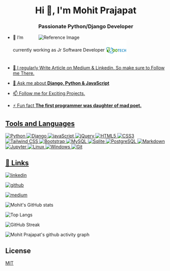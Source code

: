 <!---![logo](https://github.com/mohitprajapat2001/mohitprajapat2001/blob/main/Banner%20Youtube.jpg)--->
<h1 align="center">Hi 👋, I'm Mohit Prajapat</h1>
<h3 align="center">Passionate Python/Django Developer</h3>
<img src="https://assets-v2.lottiefiles.com/a/08e519b4-7df9-11ee-82d8-07ca5cee586e/CGlkmmjtqA.gif" alt="Reference Image"
    width="400" align="right">


- 🌱 I’m currently working as Jr Software Developer
<a href="https://www.trootech.com"><img src="https://github.com/mohit-trootech/mohit-trootech/blob/main/109086544.png" alt="Reference Image"
     height='64' align="center">
- 📝 I regularly Write Article on Medium & Linkedin, So make sure to Follow me There.

- 💬 Ask me about **Django, Python & JavaScript**

- 📫 Follow me for Exciting Projects.

- ⚡ Fun fact **The first programmer was daughter of mad poet.**

## Tools and Languages

![Python](https://img.shields.io/badge/Python-FFD43B?style=for-the-badge&logo=python&logoColor=blue)
![Django](https://img.shields.io/badge/Django-092E20?style=for-the-badge&logo=django&logoColor=green)
![javaScript](https://img.shields.io/badge/JavaScript-323330?style=for-the-badge&logo=javascript&logoColor=F7DF1E)
![jQuery](https://img.shields.io/badge/jQuery-0769AD?style=for-the-badge&logo=jquery&logoColor=white)
![HTML5](https://img.shields.io/badge/HTML5-E34F26?style=for-the-badge&logo=html5&logoColor=white)
![CSS3](https://img.shields.io/badge/CSS3-1572B6?style=for-the-badge&logo=css3&logoColor=white)
![Tailwind CSS](https://img.shields.io/badge/Tailwind_CSS-38B2AC?style=for-the-badge&logo=tailwind-css&logoColor=white)
![Bootstrap](https://img.shields.io/badge/Bootstrap-563D7C?style=for-the-badge&logo=bootstrap&logoColor=white)
![MySQL](https://img.shields.io/badge/MySQL-005C84?style=for-the-badge&logo=mysql&logoColor=white)
![Sqlite](https://img.shields.io/badge/Sqlite-003B57?style=for-the-badge&logo=sqlite&logoColor=white)
![PostgreSQL](https://img.shields.io/badge/PostgreSQL-316192?style=for-the-badge&logo=postgresql&logoColor=white)
![Markdown](https://img.shields.io/badge/Markdown-000000?style=for-the-badge&logo=markdown&logoColor=white)
![Jupyter](https://img.shields.io/badge/Jupyter-F37626.svg?&style=for-the-badge&logo=Jupyter&logoColor=white)
![Linux](https://img.shields.io/badge/Linux-FCC624?style=for-the-badge&logo=linux&logoColor=black)
![Windows](https://img.shields.io/badge/Windows-0078D6?style=for-the-badge&logo=windows&logoColor=white)
![Git](https://img.shields.io/badge/GIT-E44C30?style=for-the-badge&logo=git&logoColor=white)

## 🔗 Links

[![linkedin](https://img.shields.io/badge/linkedin-0A66C2?style=for-the-badge&logo=linkedin&logoColor=white)](https://www.linkedin.com/in/itsmohitprajapat)

[![github](https://img.shields.io/badge/github-%23121011.svg?style=for-the-badge&logo=github&logoColor=white)](https://github.com/mohit-trootech)

[![medium](https://img.shields.io/badge/Medium-12100E?style=for-the-badge&logo=medium&logoColor=white)](https://medium.com/@itsmohitprajapat)

![Mohit's GitHub stats](https://github-readme-stats.vercel.app/api?username=mohit-trootech&show_icons=true&theme=highcontrast&rank_icon=github)

![Top Langs](https://github-readme-stats.vercel.app/api/top-langs/?username=mohit-trootech&hide_progress=true&theme=highcontrast)

![GitHub Streak](https://streak-stats.demolab.com/?user=mohit-trootech&theme=highcontrast)

![Mohit Prajapat's github activity graph](https://github-readme-activity-graph.vercel.app/graph?username=mohit-trootech&theme=high-contrast&color=708090&line=24292e&point=24292e&area=true&hide_border=true)


## License

[MIT](https://choosealicense.com/licenses/mit/)
<!---
mohit-trootech/mohit-trootech is a ✨ special ✨ repository because its `README.md` (this file) appears on your GitHub profile.
You can click the Preview link to take a look at your changes.
--->
